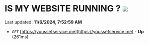 # IS MY WEBSITE RUNNING ? [![](https://img.shields.io/static/v1?label=Sponsor&message=%E2%9D%A4&logo=GitHub&color=%23fe8e86)](https://github.com/sponsors/Youssef-Lehmam)

Last updated: **11/6/2024, 7:52:59 AM**

- `GET` [https://youssefservice.me](https://youssefservice.me) - **Up** (261ms)
